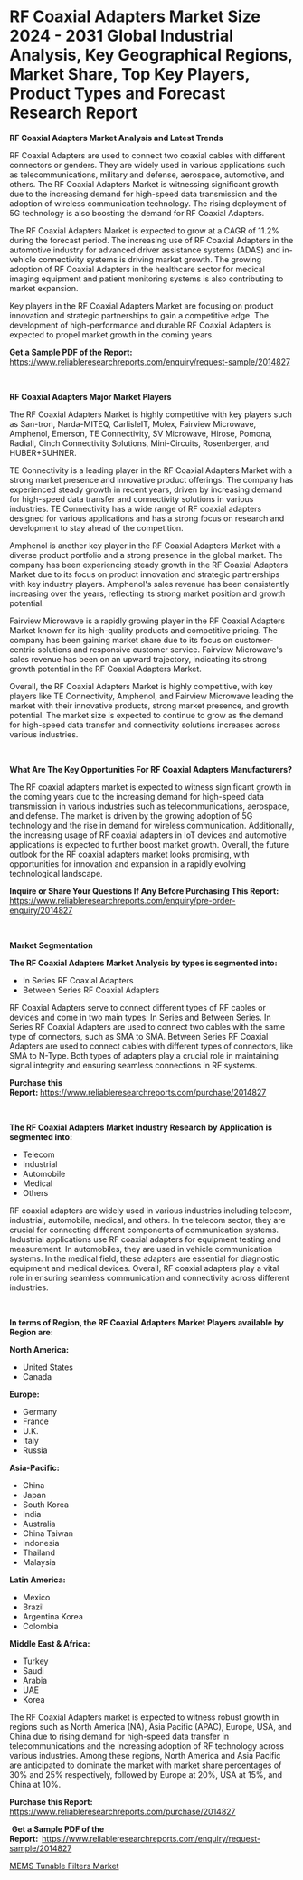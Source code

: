 <p><h1>RF Coaxial Adapters Market Size 2024 - 2031 Global Industrial Analysis, Key Geographical Regions, Market Share, Top Key Players, Product Types and Forecast Research Report</h1></p><p><strong>RF Coaxial Adapters Market Analysis and Latest Trends</strong></p>
<p><p>RF Coaxial Adapters are used to connect two coaxial cables with different connectors or genders. They are widely used in various applications such as telecommunications, military and defense, aerospace, automotive, and others. The RF Coaxial Adapters Market is witnessing significant growth due to the increasing demand for high-speed data transmission and the adoption of wireless communication technology. The rising deployment of 5G technology is also boosting the demand for RF Coaxial Adapters.</p><p>The RF Coaxial Adapters Market is expected to grow at a CAGR of 11.2% during the forecast period. The increasing use of RF Coaxial Adapters in the automotive industry for advanced driver assistance systems (ADAS) and in-vehicle connectivity systems is driving market growth. The growing adoption of RF Coaxial Adapters in the healthcare sector for medical imaging equipment and patient monitoring systems is also contributing to market expansion.</p><p>Key players in the RF Coaxial Adapters Market are focusing on product innovation and strategic partnerships to gain a competitive edge. The development of high-performance and durable RF Coaxial Adapters is expected to propel market growth in the coming years.</p></p>
<p><strong>Get a Sample PDF of the Report:&nbsp;</strong> <a href="https://www.reliableresearchreports.com/enquiry/request-sample/2014827">https://www.reliableresearchreports.com/enquiry/request-sample/2014827</a></p>
<p>&nbsp;</p>
<p><strong>RF Coaxial Adapters Major Market Players</strong></p>
<p><p>The RF Coaxial Adapters Market is highly competitive with key players such as San-tron, Narda-MITEQ, CarlisleIT, Molex, Fairview Microwave, Amphenol, Emerson, TE Connectivity, SV Microwave, Hirose, Pomona, Radiall, Cinch Connectivity Solutions, Mini-Circuits, Rosenberger, and HUBER+SUHNER.</p><p>TE Connectivity is a leading player in the RF Coaxial Adapters Market with a strong market presence and innovative product offerings. The company has experienced steady growth in recent years, driven by increasing demand for high-speed data transfer and connectivity solutions in various industries. TE Connectivity has a wide range of RF coaxial adapters designed for various applications and has a strong focus on research and development to stay ahead of the competition.</p><p>Amphenol is another key player in the RF Coaxial Adapters Market with a diverse product portfolio and a strong presence in the global market. The company has been experiencing steady growth in the RF Coaxial Adapters Market due to its focus on product innovation and strategic partnerships with key industry players. Amphenol's sales revenue has been consistently increasing over the years, reflecting its strong market position and growth potential.</p><p>Fairview Microwave is a rapidly growing player in the RF Coaxial Adapters Market known for its high-quality products and competitive pricing. The company has been gaining market share due to its focus on customer-centric solutions and responsive customer service. Fairview Microwave's sales revenue has been on an upward trajectory, indicating its strong growth potential in the RF Coaxial Adapters Market.</p><p>Overall, the RF Coaxial Adapters Market is highly competitive, with key players like TE Connectivity, Amphenol, and Fairview Microwave leading the market with their innovative products, strong market presence, and growth potential. The market size is expected to continue to grow as the demand for high-speed data transfer and connectivity solutions increases across various industries.</p></p>
<p>&nbsp;</p>
<p><strong>What Are The Key Opportunities For RF Coaxial Adapters Manufacturers?</strong></p>
<p><p>The RF coaxial adapters market is expected to witness significant growth in the coming years due to the increasing demand for high-speed data transmission in various industries such as telecommunications, aerospace, and defense. The market is driven by the growing adoption of 5G technology and the rise in demand for wireless communication. Additionally, the increasing usage of RF coaxial adapters in IoT devices and automotive applications is expected to further boost market growth. Overall, the future outlook for the RF coaxial adapters market looks promising, with opportunities for innovation and expansion in a rapidly evolving technological landscape.</p></p>
<p><strong>Inquire or Share Your Questions If Any Before Purchasing This Report:</strong> <a href="https://www.reliableresearchreports.com/enquiry/pre-order-enquiry/2014827">https://www.reliableresearchreports.com/enquiry/pre-order-enquiry/2014827</a></p>
<p>&nbsp;</p>
<p><strong>Market Segmentation</strong></p>
<p><strong>The RF Coaxial Adapters Market Analysis by types is segmented into:</strong></p>
<p><ul><li>In Series RF Coaxial Adapters</li><li>Between Series RF Coaxial Adapters</li></ul></p>
<p><p>RF Coaxial Adapters serve to connect different types of RF cables or devices and come in two main types: In Series and Between Series. In Series RF Coaxial Adapters are used to connect two cables with the same type of connectors, such as SMA to SMA. Between Series RF Coaxial Adapters are used to connect cables with different types of connectors, like SMA to N-Type. Both types of adapters play a crucial role in maintaining signal integrity and ensuring seamless connections in RF systems.</p></p>
<p><strong>Purchase this Report:&nbsp;</strong><a href="https://www.reliableresearchreports.com/purchase/2014827">https://www.reliableresearchreports.com/purchase/2014827</a></p>
<p>&nbsp;</p>
<p><strong>The RF Coaxial Adapters Market Industry Research by Application is segmented into:</strong></p>
<p><ul><li>Telecom</li><li>Industrial</li><li>Automobile</li><li>Medical</li><li>Others</li></ul></p>
<p><p>RF coaxial adapters are widely used in various industries including telecom, industrial, automobile, medical, and others. In the telecom sector, they are crucial for connecting different components of communication systems. Industrial applications use RF coaxial adapters for equipment testing and measurement. In automobiles, they are used in vehicle communication systems. In the medical field, these adapters are essential for diagnostic equipment and medical devices. Overall, RF coaxial adapters play a vital role in ensuring seamless communication and connectivity across different industries.</p></p>
<p>&nbsp;</p>
<p><strong>In terms of Region, the RF Coaxial Adapters Market Players available by Region are:</strong></p>
<p>
    <p> <strong> North America: </strong>
        <ul>
            <li>United States</li>
            <li>Canada</li>
        </ul>
        </p> 
    <p> <strong> Europe: </strong>
        <ul>
            <li>Germany</li>
            <li>France</li>
            <li>U.K.</li>
            <li>Italy</li>
            <li>Russia</li>
        </ul>
        </p> 
    <p> <strong> Asia-Pacific: </strong>
        <ul>
            <li>China</li>
            <li>Japan</li>
            <li>South Korea</li>
            <li>India</li>
            <li>Australia</li>
            <li>China Taiwan</li>
            <li>Indonesia</li>
            <li>Thailand</li>
            <li>Malaysia</li>
        </ul>
        </p> 
    <p> <strong> Latin America: </strong>
        <ul>
            <li>Mexico</li>
            <li>Brazil</li>
            <li>Argentina Korea</li>
            <li>Colombia</li>
        </ul>
        </p> 
    <p> <strong> Middle East & Africa: </strong>
        <ul>
            <li>Turkey</li>
            <li>Saudi</li>
            <li>Arabia</li>
            <li>UAE</li>
            <li>Korea</li>
        </ul>
    </p>
    </p>
<p><p>The RF Coaxial Adapters market is expected to witness robust growth in regions such as North America (NA), Asia Pacific (APAC), Europe, USA, and China due to rising demand for high-speed data transfer in telecommunications and the increasing adoption of RF technology across various industries. Among these regions, North America and Asia Pacific are anticipated to dominate the market with market share percentages of 30% and 25% respectively, followed by Europe at 20%, USA at 15%, and China at 10%.</p></p>
<p><strong>Purchase this Report: </strong><a href="https://www.reliableresearchreports.com/purchase/2014827">https://www.reliableresearchreports.com/purchase/2014827</a></p>
<p>&nbsp;<strong>Get a Sample PDF of the Report:&nbsp;&nbsp;</strong><a href="https://www.reliableresearchreports.com/enquiry/request-sample/2014827">https://www.reliableresearchreports.com/enquiry/request-sample/2014827</a></p>
<p><strong></strong></p>
<p><p><a href="https://github.com/joannagoyvaerts/Market-Research-Report-List-2/blob/main/mems-tunable-filters-market.md">MEMS Tunable Filters Market</a></p></p>